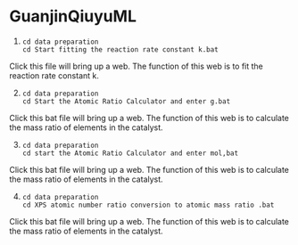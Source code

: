 # GuanjinQiuyuML
1.
       cd data preparation
       cd Start fitting the reaction rate constant k.bat

Click this file will bring up a web. The function of this web is to fit the reaction rate constant k.  



2.     cd data preparation
       cd Start the Atomic Ratio Calculator and enter g.bat
Click this bat file will bring up a web. The function of this web is to calculate the mass ratio of elements in the catalyst.



3.     cd data preparation
       cd start the Atomic Ratio Calculator and enter mol,bat
Click this bat file will bring up a web. The function of this web is to calculate the mass ratio of elements in the catalyst.


4.     cd data preparation
       cd XPS atomic number ratio conversion to atomic mass ratio .bat
Click this bat file will bring up a web. The function of this web is to calculate the mass ratio of elements in the catalyst.



  



                        